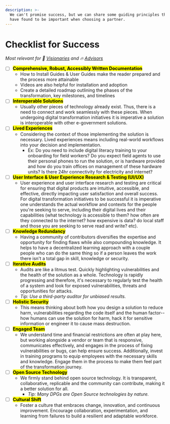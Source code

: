 ```yaml
---
description: >-
  We can't promise success, but we can share some guiding principles that we
  have found to be important when choosing a partner.
---
```


# Checklist for Success

<i>Most relevant for 💭 [Visionaries](../get-started.md#visionaries) and 🔥 [Advisors](../get-started.md#advisors)&#x20;</i>

* [ ] <mark style="background-color:yellow;">**Comprehensive, Robust, Accessibly Written Documentation**</mark>
  * How to Install Guides & User Guides make the reader prepared and the process more attainable
  * Videos are also helpful for installation and adoption
  * Create a detailed roadmap outlining the phases of the transformation, key milestones, and timelines
* [ ] <mark style="background-color:yellow;">**Interoperable Solutions**</mark>
  * Usually other pieces of technology already exist. Thus, there is a need to connect and work seamlessly with these pieces. When undergoing digital transformation initiatives it is imperative a solution is interoperable with other e-government solutions.&#x20;
* [ ] <mark style="background-color:yellow;">**Lived Experiences**</mark>&#x20;
  * Considering the context of those implementing the solution is necessary. Lived experiences means including real-world workflows into your decision and implementation.&#x20;
    * &#x20;Ex: Do you need to include digital literacy training to your onboarding for field workers? Do you expect field agents to use their personal phones to run the solution, or is hardware provided and how do you train offices on management of these hardware units? Is there 24hr connectivity for electricity and internet?&#x20;
* [ ] <mark style="background-color:yellow;">**User Interface & User Experience Research & Testing (UI/UX)**</mark>
  * User experience and user interface research and testing are critical for ensuring that digital products are intuitive, accessible, and effective, directly impacting user satisfaction and overall success. For digital transformation initiatives to be successful it is imperative one understands the actual workflow and contexts for the people you're seeking to serve, including their digital lives and their capabilities (what technology is accessible to them? how often are they connected to the internet? how expensive is data? do local staff and those you are seeking to serve read and write? etc).
* [ ] <mark style="background-color:yellow;">**Knowledge Redundancy**</mark>&#x20;
  * Having a community of contributors diversifies the expertise and opportunity for finding flaws while also compounding knowledge. It helps to have a decentralized learning approach with a couple people who can do the same thing so if a person leaves the work there isn't a total gap in skill, knowledge or security.
* [ ] <mark style="background-color:yellow;">**Iterative Audits**</mark>
  * Audits are like a litmus test. Quickly highlighting vulnerabilities and the health of the solution as a whole. Technology is rapidly progressing and therefore, it's necessary to regularly test the health of a system and look for exposed vulnerabilities, threats and opportunities for attacks.&#x20;
  * _Tip: Use a third-party auditor for unbiased results._&#x20;
* [ ] <mark style="background-color:yellow;">**Holistic Security**</mark>&#x20;
  * This means thinking about both how you design a solution to reduce harm, vulnerabilities regarding the code itself and the human factor--how humans can use the solution for harm, hack it for sensitive information or engineer it to cause mass destruction.&#x20;
* [ ] <mark style="background-color:yellow;">**Engaged Team**</mark>
  * We understand time and financial restrictions are often at play here, but working alongside a vendor or team that is responsive, communicates effectively, and engages in the process of fixing vulnerabilities or bugs, can help ensure success. Additionally, invest in training programs to equip employees with the necessary skills and knowledge. Engage them in the process to make them feel part of the transformation journey.
* [ ] <mark style="background-color:yellow;">**Open Source Technology**</mark>
  * We firmly stand behind open source technology. It is transparent, collaborative, replicable and the community can contribute, making it a better solution for all.&#x20;
    * _Tip: Many DPGs are Open Source technologies by nature._&#x20;
* [ ] <mark style="background-color:yellow;">**Cultural Shift**</mark>
  * Foster a culture that embraces change, innovation, and continuous improvement. Encourage collaboration, experimentation, and learning from failures to build a resilient and adaptable workforce.









